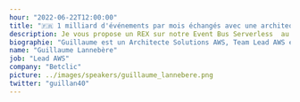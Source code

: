 ```yaml
---
hour: "2022-06-22T12:00:00"
title: "🇫🇷 1 milliard d'événements par mois échangés avec une architecture Serverless: même pas peur"
description: Je vous propose un REX sur notre Event Bus Serverless  au sein de Betclic après 3 ans d'utilisation. J'expliquerai comment notre EB basé sur AWS SNS+ SQS, est devenu le coeur de notre transformation IT. Au fil des ans, on l'a vu passé de 200 millions d'events par mois à plus d'1 milliard aujourd'hui.
biographie: "Guillaume est un Architecte Solutions AWS, Team Lead AWS et AWS Community Builder chez Betclic Group depuis bientôt 4 ans."
name: "Guillaume Lannebère"
job: "Lead AWS"
company: "Betclic"
picture: ../images/speakers/guillaume_lannebere.png
twitter: "guillan40"
---
```

